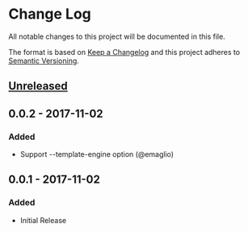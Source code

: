 # Change Log
All notable changes to this project will be documented in this file.

The format is based on [Keep a Changelog](http://keepachangelog.com/)
and this project adheres to [Semantic Versioning](http://semver.org/).

## [Unreleased]

## 0.0.2 - 2017-11-02
### Added
- Support --template-engine option (@emaglio)

## 0.0.1 - 2017-11-02
### Added
- Initial Release

[Unreleased]: https://github.com/fernandes/changelog/compare/v0.2.0...HEAD
